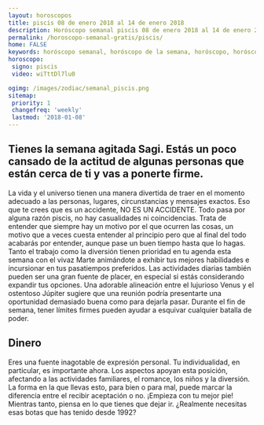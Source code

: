 ```yaml
---
layout: horoscopos
title: piscis 08 de enero 2018 al 14 de enero 2018 
description: Horóscopo semanal piscis 08 de enero 2018 al 14 de enero 2018. Tienes la semana agitada Sagi. Estás un poco cansado de la actitud de algunas personas que están cerca de ti y vas a ponerte firme.
permalink: /horoscopo-semanal-gratis/piscis/
home: FALSE
keywords: horóscopo semanal, horóscopo de la semana, horóscopo, horóscopo gratis,horóscopos, horóscopo esperanza gracia, horoscopos piscis la semana, horóscopos gratis, Tarot, Astrologia, Zodíaco, piscis, horoscopo gratis, semanal
horoscopo:
 signo: piscis
 video: wiTttDl7lu0

ogimg: /images/zodiac/semanal_piscis.png
sitemap:
 priority: 1
 changefreq: 'weekly'
 lastmod: '2018-01-08'
---
```




## Tienes la semana agitada Sagi. Estás un poco cansado de la actitud de algunas personas que están cerca de ti y vas a ponerte firme.

La vida y el universo tienen una manera divertida de traer en el momento adecuado a las personas, lugares, circunstancias y mensajes exactos. Eso que te crees que es un accidente, NO ES UN ACCIDENTE. Todo pasa por alguna razón piscis, no hay casualidades ni coincidencias. Trata de entender que siempre hay un motivo por el que ocurren las cosas, un motivo que a veces cuesta entender al principio pero que al final del todo acabarás por entender, aunque pase un buen tiempo hasta que lo hagas.
Tanto el trabajo como la diversión tienen prioridad en tu agenda esta semana con el vivaz Marte animándote a exhibir tus mejores habilidades e incursionar en tus pasatiempos preferidos. Las actividades diarias también pueden ser una gran fuente de placer, en especial si estás considerando expandir tus opciones. Una adorable alineación entre el lujurioso Venus y el ostentoso Júpiter sugiere que una reunión podría presentarte una oportunidad demasiado buena como para dejarla pasar. Durante el fin de semana, tener límites firmes pueden ayudar a esquivar cualquier batalla de poder.

## Dinero

Eres una fuente inagotable de expresión personal. Tu individualidad, en particular, es importante ahora. Los aspectos apoyan esta posición, afectando a las actividades familiares, el romance, los niños y la diversión. La forma en la que llevas esto, para bien o para mal, puede marcar la diferencia entre el recibir aceptación o no. ¡Empieza con tu mejor pie! Mientras tanto, piensa en lo que tienes que dejar ir. ¿Realmente necesitas esas botas que has tenido desde 1992?